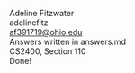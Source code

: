 Adeline Fitzwater  
adelinefitz  
af391719@ohio.edu  
Answers written in answers.md  
CS2400, Section 110  
Done!